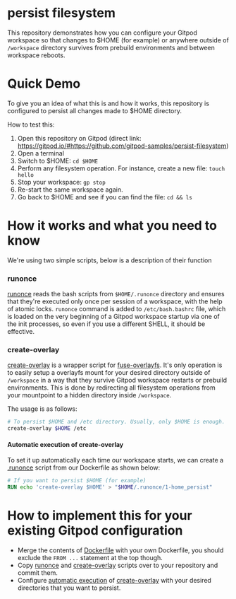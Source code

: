 # persist filesystem

This repository demonstrates how you can configure your Gitpod workspace so that changes to $HOME (for example) or anywhere outside of `/workspace` directory survives from prebuild environments and between workspace reboots.


# Quick Demo

To give you an idea of what this is and how it works, this repository is configured to persist all changes made to $HOME directory.

How to test this:
1. Open this repository on Gitpod (direct link: https://gitpod.io/#https://github.com/gitpod-samples/persist-filesystem)
2. Open a terminal
3. Switch to $HOME: `cd $HOME`
4. Perform any filesystem operation. For instance, create a new file: `touch hello`
5. Stop your workspace: `gp stop`
6. Re-start the same workspace again.
7. Go back to $HOME and see if you can find the file: `cd && ls`

# How it works and what you need to know

We're using two simple scripts, below is a description of their function

### runonce

[runonce](./runonce) reads the bash scripts from `$HOME/.runonce` directory and ensures that they're executed only once per session of a workspace, with the help of atomic locks. `runonce` command is added to `/etc/bash.bashrc` file, which is loaded on the very beginning of a Gitpod workspace startup via one of the init processes, so even if you use a different SHELL, it should be effective.

### create-overlay

[create-overlay](./create-overlay) is a wrapper script for [fuse-overlayfs](https://github.com/containers/fuse-overlayfs). It's only operation is to easily setup a overlayfs mount for your desired directory outside of `/workspace` in a way that they survive Gitpod workspace restarts or prebuild environments. This is done by redirecting all filesystem operations from your mountpoint to a hidden directory inside `/workspace`.

The usage is as follows:

```bash
# To persist $HOME and /etc directory. Usually, only $HOME is enough.
create-overlay $HOME /etc
```

#### Automatic execution of create-overlay

To set it up automatically each time our workspace starts, we can create a [.runonce](#runonce) script from our Dockerfile as shown below:

```dockerfile
# If you want to persist $HOME (for example)
RUN echo 'create-overlay $HOME' > "$HOME/.runonce/1-home_persist"
```

# How to implement this for your existing Gitpod configuration

- Merge the contents of [Dockerfile](./Dockerfile) with your own Dockerfile, you should exclude the `FROM ...` statement at the top though.
- Copy [runonce](./runonce) and [create-overlay](./create-overlay) scripts over to your repository and commit them.
- Configure [automatic execution](#automatic-execution-of-create-overlay) of [create-overlay](#create-overlay) with your desired directories that you want to persist.